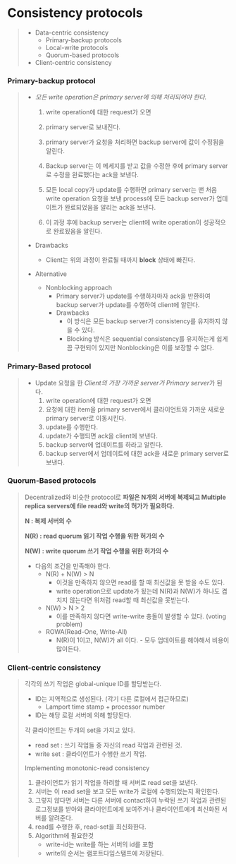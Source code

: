 # Consistency protocols

> * Data-centric consistency
>   * Primary-backup protocols
>   * Local-write protocols
>   * Quorum-based protocols
> * Client-centric consistency



### Primary-backup protocol

> * *모든 write operation은 primary server에 의해 처리되어야 한다.* 
>
>   1. write operation에 대한 request가 오면
>
>   2. primary server로 보내진다. 
>
>   3. primary server가 요청을 처리하면 backup server에 값이 수정됨을 알린다. 
>
>   4. Backup server는 이 메세지를 받고 값을 수정한 후에 primary server로 수정을 완료했다는 ack을 보낸다. 
>
>   5. 모든 local copy가 update를 수행하면 primary server는 맨 처음 write operation 요청을 보낸 process에 모든 backup server가 업데이트가 완료되었음을 알리는 ack을 보낸다. 
>
>   6. 이 과정 후에 backup server는 client에 write operation이 성공적으로 완료됬음을 알린다.
>
>      
>
> * Drawbacks 
>
>   * Client는 위의 과정이 완료될 때까지 **block** 상태에 빠진다.
>
> * Alternative
>
>   * Nonblocking approach 
>     * Primary server가 update를 수행하자마자 ack을 반환하여 backup server가 update를 수행하여 client에 알린다.
>     * Drawbacks 
>       - 이 방식은 모든 backup server가 consistency를 유지하지 않을 수 있다.
>       - Blocking 방식은 sequential consistency를 유지하는게 쉽게끔 구현되어 있지만 Nonblocking은 이를 보장할 수 없다.



### Primary-Based protocol

> * Update 요청을 한 *Client의 가장 가까운 server가 Primary server*가 된다.
>   1. write operation에 대한 request가 오면
>   2. 요청에 대한 item을 primary server에서 클라이언트와 가까운 새로운 primary server로 이동시킨다.
>   3. update를 수행한다.
>   4. update가 수행되면 ack을 client에 보낸다.
>   5. backup server에 업데이트를 하라고 알린다.
>   6. backup server에서 업데이트에 대한 ack을 새로운 primary server로 보낸다.



### Quorum-Based protocols

> Decentralized와 비슷한 protocol로 **파일은 N개의 서버에 복제되고 Multiple replica servers에 file read와 write의 허가가 필요하다.**
>
> **N : 복제 서버의 수**
>
> **N(R) : read quorum 읽기 작업 수행을 위한 허가의 수**
>
> **N(W) : write quorum 쓰기 작업 수행을 위한 허가의 수**
>
> * 다음의 조건을 만족해야 한다.
>   * N(R) + N(W) > N 
>     * 이것을 만족하지 않으면 read를 할 때 최신값을 못 받을 수도 있다.
>     * write operation으로 update가 됬는데 N(R)과 N(W)가 하나도 겹치지 않는다면 위처럼 read할 때 최신값을 못받는다.
>   * N(W) > N > 2
>     * 이를 만족하지 않다면 write-write 충돌이 발생할 수 있다. (voting problem)
>   * ROWA(Read-One, Write-All) 
>     * N(R)이 1이고, N(W)가 all 이다.  - 모두 업데이트를 해야해서 비용이 많이든다.



### Client-centric consistency 

> 각각의 쓰기 작업은 global-unique ID를 할당받는다.
>
> * ID는 지역적으로 생성된다. (각기 다른 로컬에서 접근하므로)
>   * Lamport time stamp + processor number
> * ID는 해당 로컬 서버에 의해 할당된다.
>
> 
>
> 각 클라이언트는 두개의 set을 가지고 있다.
>
> * read set : 쓰기 작업들 중 자신의 read 작업과 관련된 것.
> * write set : 클라이언트가 수행한 쓰기 작업.
>
> 
>
> Implementing monotonic-read consistency
>
> 1. 클라이언트가 읽기 작업을 하려할 때 서버로 read set을 보낸다.
> 2. 서버는 이 read set을 보고 모든 write가 로컬에 수행되었는지 확인한다.
> 3. 그렇지 않다면 서버는 다른 서버에 contact하여 누락된 쓰기 작업과 관련된 로그정보를 받아와 클라이언트에게 보여주거나 클라이언트에게 최신화된 서버를 알려준다.
> 4. read를 수행한 후, read-set을 최신화한다.
> 5. Algorithm에 필요한것
>    * write-id는 write를 하는 서버의 id를 포함
>    * write의 순서는 램포트다임스탬프에 저장된다.